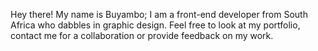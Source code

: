 Hey there! My name is Buyambo; I am a front-end developer from South Africa who dabbles in graphic design. 
Feel free to look at my portfolio, contact me for a collaboration or provide feedback on my work.
